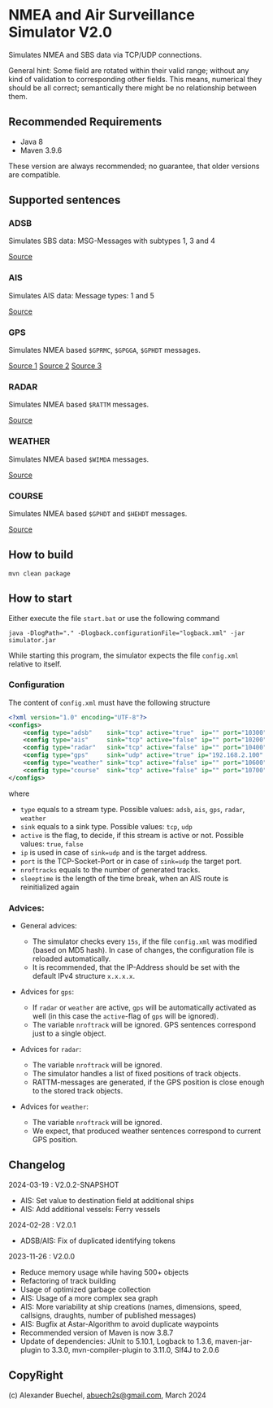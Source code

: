 # NMEA and Air Surveillance Simulator V2.0

Simulates NMEA and SBS data via TCP/UDP connections.

General hint: Some field are rotated within their valid range; without any kind of validation to corresponding other fields.
This means, numerical they should be all correct; semantically there might be no relationship between them.

## Recommended Requirements

 - Java 8
 - Maven 3.9.6
 
These version are always recommended; no guarantee, that older versions are compatible.

## Supported sentences

### ADSB

Simulates SBS data: MSG-Messages with subtypes 1, 3 and 4

[Source](http://woodair.net/sbs/Article/Barebones42_Socket_Data.htm)

### AIS

Simulates AIS data: Message types: 1 and 5

[Source](https://www.navcen.uscg.gov/?pageName=AISMessages)

### GPS

Simulates NMEA based `$GPRMC`, `$GPGGA`, `$GPHDT` messages.

[Source 1](http://aprs.gids.nl/nmea/#rmc)
[Source 2](http://aprs.gids.nl/nmea/#gga)
[Source 3](http://aprs.gids.nl/nmea/#hdt)

### RADAR

Simulates NMEA based `$RATTM` messages.

[Source](http://www.nmea.de/nmea0183datensaetze.html#ttm)

### WEATHER

Simulates NMEA based `$WIMDA` messages.

[Source](https://gpsd.gitlab.io/gpsd/NMEA.html#_mda_meteorological_composite)

### COURSE

Simulates NMEA based `$GPHDT` and `$HEHDT` messages.

[Source](https://www.trimble.com/OEM_ReceiverHelp/V4.44/en/NMEA-0183messages_HDT.html)

## How to build

```shell
mvn clean package
```

## How to start

Either execute the file `start.bat` or use the following command

```shell
java -DlogPath="." -Dlogback.configurationFile="logback.xml" -jar simulator.jar
```

While starting this program, the simulator expects the file `config.xml` relative to itself.

### Configuration

The content of `config.xml` must have the following structure 

```xml
<?xml version="1.0" encoding="UTF-8"?>
<configs>
	<config type="adsb"    sink="tcp" active="true"  ip="" port="10300" nroftrack="1" />
	<config type="ais"     sink="tcp" active="false" ip="" port="10200" nroftrack="1" sleeptime="600000" />
	<config type="radar"   sink="tcp" active="false" ip="" port="10400" />
	<config type="gps"     sink="udp" active="true" ip="192.168.2.100" port="10500" />
	<config type="weather" sink="tcp" active="false" ip="" port="10600" />
	<config type="course"  sink="tcp" active="false" ip="" port="10700" />
</configs>
```

where

 * `type` equals to a stream type. Possible values: `adsb`, `ais`, `gps`, `radar`, `weather`
 * `sink` equals to a sink type. Possible values: `tcp`, `udp`
 * `active` is the flag, to decide, if this stream is active or not. Possible values: `true`, `false` 
 * `ip` is used in case of `sink=udp` and is the target address.
 * `port` is the TCP-Socket-Port or in case of `sink=udp` the target port.
 * `nroftracks` equals to the number of generated tracks.
 * `sleeptime` is the length of the time break, when an AIS route is reinitialized again

### Advices:

 * General advices:
   - The simulator checks every `15s`, if the file `config.xml` was modified (based on MD5 hash). In case of changes, the configuration file is reloaded automatically.
   - It is recommended, that the IP-Address should be set with the default IPv4 structure `x.x.x.x`.

 * Advices for `gps`:
   - If `radar` or `weather` are active, `gps` will be automatically activated as well (in this case the `active`-flag of `gps` will be ignored).
   - The variable `nroftrack` will be ignored. GPS sentences correspond just to a single object.

 * Advices for `radar`:
   - The variable `nroftrack` will be ignored.
   - The simulator handles a list of fixed positions of track objects. 
   - RATTM-messages are generated, if the GPS position is close enough to the stored track objects.

 * Advices for `weather`:
   - The variable `nroftrack` will be ignored. 
   - We expect, that produced weather sentences correspond to current GPS position.

## Changelog

2024-03-19 : V2.0.2-SNAPSHOT

- AIS: Set value to destination field at additional ships
- AIS: Add additional vessels: Ferry vessels

2024-02-28 : V2.0.1

- ADSB/AIS: Fix of duplicated identifying tokens

2023-11-26 : V2.0.0

- Reduce memory usage while having 500+ objects
- Refactoring of track building
- Usage of optimized garbage collection
- AIS: Usage of a more complex sea graph
- AIS: More variability at ship creations (names, dimensions, speed, callsigns, draughts, number of published messages)
- AIS: Bugfix at Astar-Algorithm to avoid duplicate waypoints
- Recommended version of Maven is now 3.8.7
- Update of dependencies: JUnit to 5.10.1, Logback to 1.3.6, maven-jar-plugin to 3.3.0, mvn-compiler-plugin to 3.11.0, Slf4J to 2.0.6


## CopyRight

(c) Alexander Buechel, abuech2s@gmail.com, March 2024